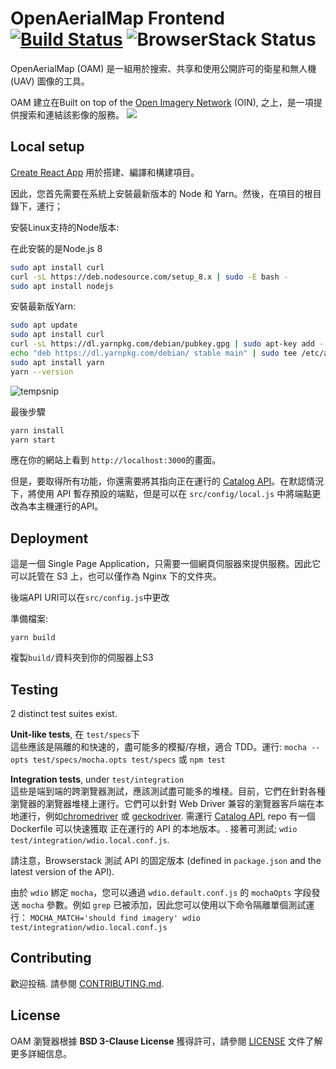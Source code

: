 # OpenAerialMap Frontend [![Build Status](https://travis-ci.org/hotosm/oam-browser.svg?branch=develop)](https://travis-ci.org/hotosm/oam-browser) ![BrowserStack Status](https://www.browserstack.com/automate/badge.svg?badge_key=cXlaWlgyeEhmUUlISEpjTU9OQTg3RzdLVUlqUWo0V0JsOG5sMGJ4MlNnYz0tLWhtNFRWMnBlYWJnQUd6TFFZVzJxK3c9PQ==--955a5de2e9ea1506cdeb8cebdcbca07435613863)

OpenAerialMap (OAM) 是一組用於搜索、共享和使用公開許可的衛星和無人機 (UAV) 圖像的工具。

OAM 建立在Built on top of the [Open Imagery Network](https://openimagerynetwork.github.io/) (OIN),  之上，是一項提供搜索和連結該影像的服務。
![](./contrib/oam_screenshot.jpg)

## Local setup

[Create React App](https://github.com/facebookincubator/create-react-app) 用於搭建、編譯和構建項目。

因此，您首先需要在系統上安裝最新版本的 Node 和 Yarn。然後，在項目的根目錄下，運行；

安裝Linux支持的Node版本:

在此安裝的是Node.js 8
```bash
sudo apt install curl
curl -sL https://deb.nodesource.com/setup_8.x | sudo -E bash -
sudo apt install nodejs
```

安裝最新版Yarn:
```bash
sudo apt update 
sudo apt install curl 
curl -sL https://dl.yarnpkg.com/debian/pubkey.gpg | sudo apt-key add -  
echo "deb https://dl.yarnpkg.com/debian/ stable main" | sudo tee /etc/apt/sources.list.d/yarn.list  
sudo apt install yarn  
yarn --version  
```
![tempsnip](https://user-images.githubusercontent.com/8043151/203461780-73b10d9a-2631-4adf-ac1a-298ff1c09b0c.png)

最後步驟
```bash
yarn install
yarn start
```

應在你的網站上看到 `http://localhost:3000`的畫面。

但是，要取得所有功能，你還需要將其指向正在運行的 [Catalog API](https://github.com/hotosm/oam-catalog)。在默認情況下，將使用 API 暫存預設的端點，但是可以在 `src/config/local.js` 中將端點更改為本主機運行的API。

## Deployment

這是一個 Single Page Application，只需要一個網頁伺服器來提供服務。因此它可以託管在 S3 上，也可以僅作為 Nginx 下的文件夾。

後端API URI可以在`src/config.js`中更改

準備檔案:

`yarn build`

複製`build/`資料夾到你的伺服器上S3

## Testing
2 distinct test suites exist.

**Unit-like tests**, 在 `test/specs`下    
這些應該是隔離的和快速的，盡可能多的模擬/存根，適合 TDD。運行:
`mocha --opts test/specs/mocha.opts test/specs` 或 `npm test`

**Integration tests**, under `test/integration`    
這些是端到端的跨瀏覽器測試，應該測試盡可能多的堆棧。目前，它們在針對各種瀏覽器的瀏覽器堆棧上運行。它們可以針對 Web Driver 兼容的瀏覽器客戶端在本地運行，例如[chromedriver](https://sites.google.com/a/chromium.org/chromedriver/) 或 [geckodriver](https://github.com/mozilla/geckodriver). 
需運行 [Catalog API](https://github.com/hotosm/oam-catalog), repo 有一個 Dockerfile 可以快速獲取
正在運行的 API 的本地版本。. 接著可測試;
`wdio test/integration/wdio.local.conf.js`.

請注意，Browserstack 測試 API 的固定版本 (defined in `package.json` and the latest version of the API).

由於 `wdio` 綁定 `mocha`，您可以通過 `wdio.default.conf.js` 的 `mochaOpts` 字段發送 `mocha` 參數。例如 `grep` 已被添加，因此您可以使用以下命令隔離單個測試運行：
`MOCHA_MATCH='should find imagery' wdio test/integration/wdio.local.conf.js`

## Contributing

歡迎投稿. 請參閱 [CONTRIBUTING.md](./CONTRIBUTING.md).

## License
OAM 瀏覽器根據 **BSD 3-Clause License** 獲得許可，請參閱 [LICENSE](LICENSE) 文件了解更多詳細信息。
